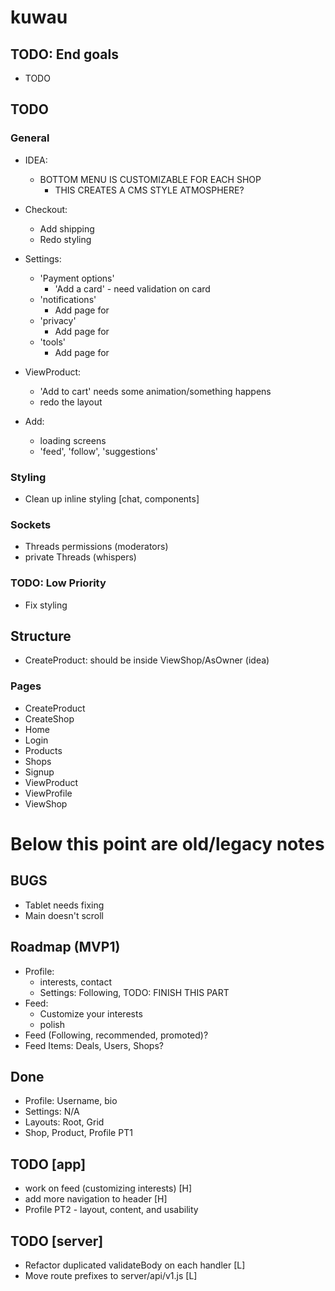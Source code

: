 # kuwau

## TODO: End goals

- TODO

## TODO

### General

- IDEA:
  - BOTTOM MENU IS CUSTOMIZABLE FOR EACH SHOP
    - THIS CREATES A CMS STYLE ATMOSPHERE?

- Checkout:
  - Add shipping
  - Redo styling
- Settings:
  - 'Payment options'
    - 'Add a card' - need validation on card
  - 'notifications'
    - Add page for
  - 'privacy'
    - Add page for
  - 'tools'
    - Add page for
- ViewProduct:
  - 'Add to cart' needs some animation/something happens
  - redo the layout
- Add:
  - loading screens
  - 'feed', 'follow', 'suggestions'

### Styling

- Clean up inline styling [chat, components]

### Sockets

- Threads permissions (moderators)
- private Threads (whispers)

### TODO: Low Priority

- Fix styling

## Structure

- CreateProduct: should be inside ViewShop/AsOwner (idea)

### Pages

- CreateProduct
- CreateShop
- Home
- Login
- Products
- Shops
- Signup
- ViewProduct
- ViewProfile
- ViewShop

# Below this point are old/legacy notes

## BUGS

- Tablet needs fixing
- Main doesn't scroll

## Roadmap (MVP1)

- Profile:
  - interests, contact
  - Settings: Following, TODO: FINISH THIS PART
- Feed:
  - Customize your interests
  - polish
- Feed (Following, recommended, promoted)?
- Feed Items: Deals, Users, Shops?

## Done

- Profile: Username, bio
- Settings: N/A
- Layouts: Root, Grid
- Shop, Product, Profile PT1

## TODO [app]
- work on feed (customizing interests) [H]
- add more navigation to header [H]
- Profile PT2 - layout, content, and usability

## TODO [server]

* Refactor duplicated validateBody on each handler [L]
* Move route prefixes to server/api/v1.js [L]
